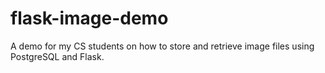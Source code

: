 # flask-image-demo
A demo for my CS students on how to store and retrieve image files using PostgreSQL and Flask.
